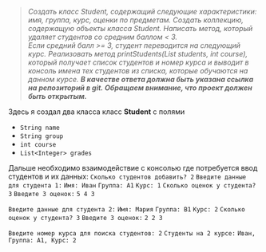 > *Создать класс Student, содержащий следующие характеристики: имя, группа, курс, оценки по предметам.*
> *Создать коллекцию, содержащую объекты класса Student.*
> *Написать метод, который удаляет студентов со средним баллом < 3.*  
> *Если средний балл >= 3, студент переводится на следующий курс.*
> *Реализовать метод printStudents(List<Student> students, int course), который получает список студентов и номер курса и выводит в консоль имена тех студентов из списка, которые обучаются на данном курсе.* 
> ***В качестве ответа должна быть указана ссылка на репозиторий в git. Обращаем внимание, что проект должен быть открытым.***

Здесь я создал два класса
класс **Student** 
с полями 

- `String name`
- `String group`
- `int course`
- `List<Integer> grades`


Дальше необходимо взаимодействие с консолью где потребуется ввод студентов и их данных:
`Сколько студентов добавить? 2`
`Введите данные для студента 1:`
`Имя: Иван`
`Группа: A1`
`Курс: 1`
`Сколько оценок у студента? 3`
`Введите 3 оценок:`
`5 4 3`

`Введите данные для студента 2:`
`Имя: Мария`
`Группа: B1`
`Курс: 2`
`Сколько оценок у студента? 3`
`Введите 3 оценок:`
`2 2 3`

`Введите номер курса для поиска студентов: 2`
`Студенты на 2 курсе:`
`Иван, Группа: A1, Курс: 2`


